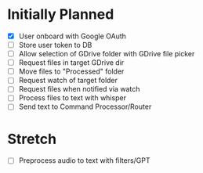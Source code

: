 # Initially Planned
- [x] User onboard with Google OAuth
- [ ] Store user token to DB
- [ ] Allow selection of GDrive folder with GDrive file picker
- [ ] Request files in target GDrive dir
- [ ] Move files to "Processed" folder
- [ ] Request watch of target folder
- [ ] Request files when notified via watch
- [ ] Process files to text with whisper
- [ ] Send text to Command Processor/Router

# Stretch
- [ ] Preprocess audio to text with filters/GPT
